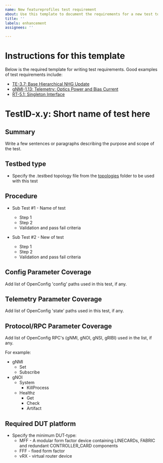 ```yaml
---
name: New featureprofiles test requirement
about: Use this template to document the requirements for a new test to be implemented.
title: ''
labels: enhancement
assignees: ''

---
```


# Instructions for this template

Below is the required template for writing test requirements.  Good examples of test
requirements include:

* [TE-3.7: Base Hierarchical NHG Update](/feature/gribi/otg_tests/base_hierarchical_nhg_update/README.md)
* [gNMI-1.13: Telemetry: Optics Power and Bias Current](https://github.com/openconfig/featureprofiles/blob/main/feature/platform/tests/optics_power_and_bias_current_test/README.md)
* [RT-5.1: Singleton Interface](https://github.com/openconfig/featureprofiles/blob/main/feature/interface/singleton/otg_tests/singleton_test/README.md)

# TestID-x.y: Short name of test here

## Summary

Write a few sentences or paragraphs describing the purpose and scope of the test.

## Testbed type

* Specify the .testbed topology file from the [topologies](https://github.com/openconfig/featureprofiles/tree/main/topologies) folder to be used with this test

## Procedure

* Sub Test #1 - Name of test
  * Step 1
  * Step 2
  * Validation and pass fail criteria

* Sub Test #2 - New of test
  * Step 1
  * Step 2
  * Validation and pass fail criteria

## Config Parameter Coverage

Add list of OpenConfig 'config' paths used in this test, if any.

## Telemetry Parameter Coverage

Add list of OpenConfig 'state' paths used in this test, if any.

## Protocol/RPC Parameter Coverage

Add list of OpenConfig RPC's (gNMI, gNOI, gNSI, gRIBI) used in the list, if any.

For example:

* gNMI
  * Set
  * Subscribe
* gNOI
  * System
    * KillProcess
  * Healthz
    * Get
    * Check
    * Artifact

## Required DUT platform

* Specify the minimum DUT-type:
  * MFF - A modular form factor device containing LINECARDs, FABRIC and redundant CONTROLLER_CARD components
  * FFF - fixed form factor
  * vRX - virtual router device
